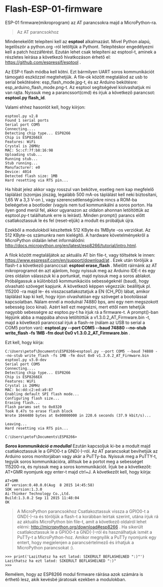 # Flash-ESP-01-firmware
ESP-01 firmware(mikroprogram) az AT parancsokra majd a MicroPython-ra.
> Az AT parancsokhoz

Mindenekelőtt telepíteni kell az **esptool** alkalmazást. Mivel Python alapú, legelőször a python.org -ról letöltjük a Pythont. Telepítéskor engedélyezni kell a patch hozzáférést. Ezután lehet csak telepíteni az esptool-t, aminek a részletes leírása a következő hivatkozáson érhető el: https://github.com/espressif/esptool .

Az ESP-t flash módba kell kötni. Ezt bármilyen UART soros kommunikációt támogató eszközzel megtehetjük. A file-ok között megtalálod az usb to serial bekötésére: esp_flash_mode.jpg-t, és az Arduino bekötésre: esp_arduino_flash_mode.png-t.
 Az esptool segítségével kiolvashatjuk mi van rajta. Nyissuk meg a parancssort(cmd) és írjuk a következő parancsot: **esptool.py flash_id**.

Valami ehhez hasonlót kell, hogy kiírjon:
```
esptool.py v2.8
Found 1 serial ports
Serial port COM5
Connecting....
Detecting chip type... ESP8266
Chip is ESP8266EX
Features: WiFi
Crystal is 26MHz
MAC: 5c:cf:7f:b8:16:98
Uploading stub...
Running stub...
Stub running...
Manufacturer: e0
Device: 4014
Detected flash size: 1MB
Hard resetting via RTS pin...
```
Ha hibát jelez akkor vagy rosszul van bekötve, esetleg nem kap megfelelő táplálást (szomjas jószág, legalább 500 mA-os táplálást kell neki biztosítani, 1,65 W a 3,3 V-on ), vagy szerencsétlenségünkre nincs a ROM-ba beleégetve a bootloder (vagyis nem tud kommunikálni a soros porton. Ha ilyen gond merül fel, akkor ugyanazon az oldalon ahonnan letöltöttük az esptool.py-t találhatunk erre is leírást). Minden prompt() parancs előtt csatlakoztassuk le és fel (reset-eljük) a modult és próbáljuk újra.

Ezekből a modulokból készítettek 512 KByte és 1MByte -os verziókat. Az 512 KByte-os számunkra nem kielégítő. A hardware
követelményekről a MicroPython oldalán lehet informálódni: http://docs.micropython.org/en/latest/esp8266/tutorial/intro.html.

A filok között megtaláljátok az aktuális AT bin file-t, vagy töltsétek le innen: https://www.espressif.com/en/support/download/at .
Ezek után töröljük a flash-t a következő paranccsal: **esptool erase_flash** . Mielőtt ráírnánk az AT mikroprogramot én azt ajánlom, hogy nyissuk meg az Arduino IDE-t és egy üres oldalon válasszuk ki a portunkat, majd nyissuk meg a soros ablakot. Próbálgassuk a különböző kommunikációs sebességeknél (baud), hogy olvasható szöveget kapjunk. A következő képpen végezzük: beállítjuk pl. 115200 -ra majd le- és visszacsatlakoztatjuk a EN (CH_PD) lábat, amikor táplálást kap ki kell, hogy írjon olvashatóan egy szöveget a bootolással kapcsolatban. Nálam ennél a modulnál 74880 bps, ami egy nem megszokott sebesség (oco kínai). Azért kell ezt megnézni, mert ettől nem tehetjük nagyobb sebességre az esptoo.py-t ha írjuk rá a firmware-t. A prompt()-ban lépjünk abba a mappába ahova letöltöttük a v1.3.0.2_AT_Firmware.bin -t, majd a következő paranccsal írjuk a flash-re (nálam az USB to serial a COM5 porton van): **esptool.py --port COM5 --baud 74880 --no-stub write_flash -fs 1MB -fm dout 0x0 v1.3.0.2_AT_Firmware.bin** . 

Ezt kell, hogy kiírja:
```
C:\Users\petof\Documents\ESP8266>esptool.py --port COM5 --baud 74880 --no-stub write_flash -fs 1MB -fm dout 0x0 v1.3.0.2_AT_Firmware.bin
esptool.py v3.0-dev
Serial port COM5
Connecting....
Detecting chip type... ESP8266
Chip is ESP8266EX
Features: WiFi
Crystal is 26MHz
MAC: bc:dd:c2:ed:a9:87
Enabling default SPI flash mode...
Configuring flash size...
Erasing flash...
Flash params set to 0x0320
Took 0.47s to erase flash block
Wrote 1044480 bytes at 0x00000000 in 220.6 seconds (37.9 kbit/s)...

Leaving...
Hard resetting via RTS pin...

C:\Users\petof\Documents\ESP8266>
```
***Soros kommunikáció a modullal***
Ezután kapcsoljuk ki-be a modult majd csatlakoztassuk le a GPIO0-t a GND(-)-ról. Az AT parancsokat bevihetjük az Arduino soros monitorjában vagy akár a PuTTy-ba. Nyissuk meg a PuTTY-t, tegyük soros kommunikációra, állítsuk be a portot meg a sebességet 115200-ra, és nyissuk meg a soros kommunikációt. Írjuk be a következőt: AT+GMR nyomjunk egy enter-t majd ctrl+J. A következőt kell, hogy kiírja:
```
AT+GMR
AT version:0.40.0.0(Aug  8 2015 14:45:58)
SDK version:1.3.0
Ai-Thinker Technology Co.,Ltd.
Build:1.3.0.2 Sep 11 2015 11:48:04
OK
```
> A MicroPython parancsokhoz
Csatlakoztassuk vissza a GPIO0-t a GND(-)-ra és töröljük a flash-t a korábban leírtak szerint, utána írjuk rá az aktuális MicroPython bin file-t, amit a következő oldalról lehet elérni: http://micropython.org/download#esp8266 . Ha sikerült csatlakoztassuk le a GPIO0-t a GND(-)-ról és használhatjuk ismét a PuTTy-t a MicroPython-hoz. Amikor megnyílik a PuTTy nyomjunk egy entert, hogy megjelenjen a parancsértelmező és írhatjuk a MicroPython parancsokat :).
```
>>> print('Lazithatsz ha ezt latod: SIKERULT BEFLASHELNED ":)"')
Lazithatsz ha ezt latod: SIKERULT BEFLASHELNED ":)"
>>>
```
Remélem, hogy az ESP8266 modul firmware ráírása azok számára is érthető lesz, akik kevésbé járatosak ezekben a modulokban.
